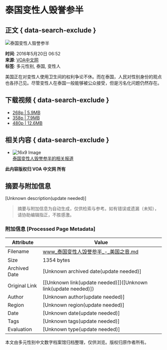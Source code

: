 # 泰国变性人毁誉参半

## 正文 { data-search-exclude }


![泰国变性人毁誉参半](https://gdb.voanews.com/d84af334-85fe-4dc5-b612-a2250ab36252_tv_b1_w1023_r1.jpg)

**时间**: 2016年5月20日 06:52  
**来源**: [VOA中文网](https://www.voachinese.com/a/transgender-thailand-20160519/3337871.html)  
**标签**: 多元性别, 泰国, 变性人

美国正在对变性人使用卫生间的权利争论不休。而在泰国，人民对性别身份的观点也各抒己见。尽管变性人在泰国一般能够被公众接受，但是污名化问题仍然存在。

## 下载视频 { data-search-exclude }

-   [268p | 5.9MB](https://voa-video-ns.akamaized.net/pangeavideo/2016/05/d/d8/d84af334-85fe-4dc5-b612-a2250ab36252_mobile.mp4?download=1)
-   [358p | 7.9MB](https://voa-video-ns.akamaized.net/pangeavideo/2016/05/d/d8/d84af334-85fe-4dc5-b612-a2250ab36252.mp4?download=1)
-   [480p | 12.6MB](https://voa-video-ns.akamaized.net/pangeavideo/2016/05/d/d8/d84af334-85fe-4dc5-b612-a2250ab36252_hq.mp4?download=1)

## 相关内容 { data-search-exclude }

-   ![16x9 Image](https://gdb.voanews.com/d84af334-85fe-4dc5-b612-a2250ab36252_tv_b1_w100_r1.jpg)  
    [泰国变性人毁誉参半的相关报道](https://www.voachinese.com/a/transgender-thailand-20160519/3337871.html)

**此内容版权归 VOA 中文网 所有**
<!-- tcd_original_link https://www.voachinese.com/a/transgender-thailand-20160519/3337871.html -->


## 摘要与附加信息

<!-- tcd_abstract -->
[Unknown description(update needed)]
<!-- tcd_abstract_end -->

> 摘要与附加信息为自动生成，仅供检索与参考。如有错误或遗漏（未知），请协助编辑指正，不胜感激。

### 附加信息 [Processed Page Metadata]

| Attribute       | Value                                  |
|-----------------|----------------------------------------|
| Filename        | www_泰国变性人毁誉参半_-_美国之音.md                             |
| Size            | 1354 bytes                           |
| Archived Date   | [Unknown archived date(update needed)]                             |
| Original Link   | [[Unknown link(update needed)]]([Unknown link(update needed)])                       |
| Author          | [Unknown author(update needed)]                               |
| Region          | [Unknown region(update needed)]                               |
| Date            | [Unknown date(update needed)]                                 |
| Tags            | [Unknown tags(update needed)]                                 |
| Evaluation            | [Unknown type(update needed)]                                 |
<!-- tcd_table_end -->

本文由多元性别中文数字档案馆归档整理，仅供浏览。版权归原作者所有。
